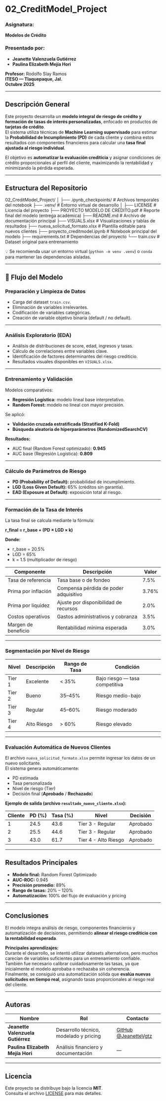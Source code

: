 # 02_CreditModel_Project

### Asignatura:
**Modelos de Crédito**

### Presentado por:
- **Jeanette Valenzuela Gutiérrez**  
- **Paulina Elizabeth Mejía Hori**

**Profesor:** Rodolfo Slay Ramos  
**ITESO — Tlaquepaque, Jal.**  
**Octubre 2025**

---

## Descripción General

Este proyecto desarrolla un **modelo integral de riesgo de crédito y formación de tasas de interés personalizadas**, enfocado en productos de **tarjetas de crédito**.  
El sistema utiliza técnicas de **Machine Learning supervisado** para estimar la **Probabilidad de Incumplimiento (PD)** de cada cliente y combina estos resultados con componentes financieros para calcular una **tasa final ajustada al riesgo individual**.

El objetivo es **automatizar la evaluación crediticia** y asignar condiciones de crédito proporcionales al perfil del cliente, maximizando la rentabilidad y minimizando la pérdida esperada.

---

## Estructura del Repositorio
02_CreditModel_Project/
│
├── .ipynb_checkpoints/ # Archivos temporales del notebook
├── .venv/ # Entorno virtual de desarrollo
│
├── LICENSE # Licencia del proyecto
├── PROYECTO MODELO DE CRÉDITO.pdf # Reporte final del modelo (entrega académica)
├── README.md # Archivo de documentación principal
├── VISUALS.xlsx # Visualizaciones y tablas de resultados
├── nueva_solicitud_formato.xlsx # Plantilla editable para nuevos clientes
├── proyecto_creditmodel.ipynb # Notebook principal del modelo
├── requirements.txt # Dependencias del proyecto
└── train.csv # Dataset original para entrenamiento


💡 Se recomienda usar un entorno virtual (`python -m venv .venv`) o `conda` para mantener las dependencias aisladas.

---

## 🚀 Flujo del Modelo

### Preparación y Limpieza de Datos
- Carga del dataset `train.csv`.
- Eliminación de variables irrelevantes.
- Codificación de variables categóricas.
- Creación de variable objetivo binaria (default / no default).

---

### Análisis Exploratorio (EDA)
- Análisis de distribuciones de score, edad, ingresos y tasas.  
- Cálculo de correlaciones entre variables clave.  
- Identificación de factores determinantes del riesgo crediticio.  
- Resultados visuales disponibles en `VISUALS.xlsx`.

---

### Entrenamiento y Validación
Modelos comparativos:
- **Regresión Logística:** modelo lineal base interpretativo.  
- **Random Forest:** modelo no lineal con mayor precisión.

Se aplicó:
- **Validación cruzada estratificada (Stratified K-Fold)**  
- **Búsqueda aleatoria de hiperparámetros (RandomizedSearchCV)**  

**Resultados:**
- AUC final (Random Forest optimizado): **0.945**  
- AUC base (Regresión Logística): **0.809**

---

### Cálculo de Parámetros de Riesgo
- **PD (Probability of Default):** probabilidad de incumplimiento.  
- **LGD (Loss Given Default):** 65% (créditos sin garantía).  
- **EAD (Exposure at Default):** exposición total al riesgo.  

---

### Formación de la Tasa de Interés

La tasa final se calcula mediante la fórmula:

**r_final = r_base + (PD × LGD × k)**

**Donde:**
- r_base = 20.5%  
- LGD = 65%  
- k = 1.5 (multiplicador de riesgo)

| Componente | Descripción | Valor |
|-------------|-------------|--------|
| Tasa de referencia | Tasa base o de fondeo | 7.5% |
| Prima por inflación | Compensa pérdida de poder adquisitivo | 3.76% |
| Prima por liquidez | Ajuste por disponibilidad de recursos | 2.0% |
| Costos operativos | Gastos administrativos y cobranza | 3.5% |
| Margen de beneficio | Rentabilidad mínima esperada | 3.0% |

---

### Segmentación por Nivel de Riesgo

| Nivel | Descripción | Rango de Tasa | Condición |
|-------|--------------|---------------|------------|
| Tier 1 | Excelente | < 35% | Bajo riesgo — tasa competitiva |
| Tier 2 | Bueno | 35–45% | Riesgo medio-bajo |
| Tier 3 | Regular | 45–60% | Riesgo moderado |
| Tier 4 | Alto Riesgo | > 60% | Riesgo elevado |

---

### Evaluación Automática de Nuevos Clientes

El archivo `nueva_solicitud_formato.xlsx` permite ingresar los datos de un nuevo solicitante.  
El sistema genera automáticamente:

- PD estimada  
- Tasa personalizada  
- Nivel de riesgo (Tier)  
- Decisión final (**Aprobado** / **Rechazado**)  

**Ejemplo de salida (archivo `resultado_nuevo_cliente.xlsx`):**

| Cliente | PD (%) | Tasa (%) | Nivel | Decisión |
|----------|--------|----------|--------|-----------|
| 1 | 24.5 | 43.6 | Tier 3 - Regular | Aprobado |
| 2 | 25.5 | 44.6 | Tier 3 - Regular | Aprobado |
| 3 | 43.0 | 61.7 | Tier 4 - Alto Riesgo | Aprobado |

---

## Resultados Principales

- **Modelo final:** Random Forest Optimizado  
- **AUC-ROC:** 0.945  
- **Precisión promedio:** 89%  
- **Rango de tasas:** 20% – 120%  
- **Automatización:** 100% del flujo de evaluación y pricing  

---

## Conclusiones

El modelo integra análisis de riesgo, componentes financieros y automatización de decisiones, permitiendo **alinear el riesgo crediticio con la rentabilidad esperada**.  

**Principales aprendizajes:**  
Durante el desarrollo, se intentó utilizar datasets alternativos, pero muchos carecían de variables suficientes para un entrenamiento confiable.  
También fue necesario calibrar cuidadosamente las tasas, ya que inicialmente el modelo aprobaba o rechazaba sin coherencia.  
Finalmente, se consiguió una automatización sólida que **evalúa nuevas solicitudes en tiempo real**, asignando tasas proporcionales al riesgo real del cliente.

---

## Autoras

| Nombre | Rol | Contacto |
|--------|------|----------|
| **Jeanette Valenzuela Gutiérrez** | Desarrollo técnico, modelado y pricing | [GitHub @JeanetteVgtz](https://github.com/JeanetteVgtz) |
| **Paulina Elizabeth Mejía Hori** | Análisis financiero y documentación | — |

---

## Licencia

Este proyecto se distribuye bajo la licencia **MIT**.  
Consulta el archivo [LICENSE](./LICENSE) para más detalles.



